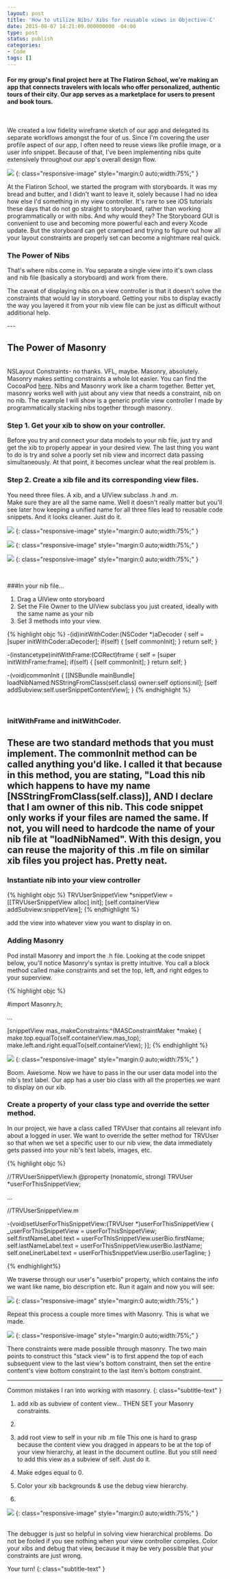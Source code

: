 ```yaml
---
layout: post
title: 'How to utilize Nibs/ Xibs for reusable views in Objective-C'
date: 2015-08-07 14:21:09.000000000 -04:00
type: post
status: publish
categories:
- Code
tags: []
---
```


#### For my group's final project here at The Flatiron School, we're making an app that connects travelers with locals who offer personalized, authentic tours of their city. Our app serves as a marketplace for users to present and book tours.

<!--more-->
<br>

We created a low fidelity wireframe sketch of our app and delegated its separate workflows amongst the four of us. Since I'm covering the user profile aspect of our app, I often need to reuse views like profile image, or a user info snippet. Because of that, I've been implementing nibs quite extensively throughout our app's overall design flow.

![](https://s3-us-west-2.amazonaws.com/leojkwan/images/xib-screenshot.png)
{: class="responsive-image" style="margin:0 auto;width:75%;" }


At the Flatiron School, we started the program with storyboards. It was my bread and butter, and I didn't want to leave it, solely because I had no idea how else I'd something in my view controller. It's rare to see iOS tutorials these days that do not go straight to storyboard, rather than working programmatically or with nibs. And why would they? The Storyboard GUI is convenient to use and becoming more powerful each and every Xcode update.
But the storyboard can get cramped and trying to figure out how all your layout constraints are properly set can become a nightmare real quick.


### The Power of Nibs
<p>That's where nibs come in. You separate a single view into it's own class and nib file (basically a storyboard) and work from there.</p>
<p>The caveat of displaying nibs on a view controller is that it doesn't solve the constraints that would lay in storyboard. Getting your nibs to display exactly the way you layered it from your nib view file can be just as difficult without additional help.</p>
---

## The Power of Masonry
<br>
NSLayout Constraints- no thanks. VFL, maybe. Masonry, absolutely.
Masonry makes setting constraints a whole lot easier. You can find the CocoaPod <a href="https://github.com/SnapKit/Masonry">here</a>. Nibs and Masonry work like a charm together. Better yet, masonry works well with just about any view that needs a constraint, nib on no nib.
The example I will show is a generic profile view controller I made by programmatically stacking nibs together through masonry.

### Step 1. Get your xib to show on your controller.
Before you try and connect your data models to your nib file, just try and get the xib to properly appear in your desired view. The last thing you want to do is try and solve a poorly set nib view and incorrect data passing simultaneously. At that point, it becomes unclear what the real problem is.</p>

### Step 2. Create a xib file and its corresponding view files.

You need three files. A xib, and a UIView subclass .h and .m.
<br/>
Make sure they are all the same name. Well it doesn't really matter but you'll see later how keeping a unified name for all three files lead to reusable code snippets. And it looks cleaner. Just do it.

![](https://s3-us-west-2.amazonaws.com/leojkwan/images/xib-screenshot2.png)
{: class="responsive-image" style="margin:0 auto;width:75%;" }

![](https://s3-us-west-2.amazonaws.com/leojkwan/images/xib-screenshot3.png)
{: class="responsive-image" style="margin:0 auto;width:75%;" }

![](https://s3-us-west-2.amazonaws.com/leojkwan/images/xib-screenshot4.png)
{: class="responsive-image" style="margin:0 auto;width:75%;" }

<br>

###In your nib file...

1. Drag a UIView onto storyboard
2. Set the File Owner to the UIView subclass you just created, ideally with the same name as your nib
3. Set 3 methods into your view.


{% highlight objc %}
-(id)initWithCoder:(NSCoder *)aDecoder {
  self = [super initWithCoder:aDecoder];
  if(self) {
    [self commonInit];
  }
  return self;
}

-(instancetype)initWithFrame:(CGRect)frame {
  self = [super initWithFrame:frame];
  if(self) {
    [self commonInit];
  }
  return self;
}

-(void)commonInit {
  [[NSBundle mainBundle] loadNibNamed:NSStringFromClass(self.class)
  owner:self
  options:nil];
  [self addSubview:self.userSnippetContentView];
}
{% endhighlight %}

<br>

### initWithFrame and initWithCoder.
These are two standard methods that you must implement. The commonInit method can be called anything you'd like. I called it that because in this method, you are stating, "Load this nib which happens to have my name [NSStringFromClass(self.class)], AND I declare that I am owner of this nib.
This code snippet only works if your files are named the same. If not, you will need to hardcode the name of your nib file at "loadNibNamed". With this design, you can reuse the majority of this .m file on similar xib files you project has. Pretty neat.
---

### Instantiate nib into your view controller

{% highlight objc %}
TRVUserSnippetView *snippetView = [[TRVUserSnippetView alloc] init];
[self.containerView addSubview:snippetView];
{% endhighlight %}

add the view into whatever view you want to display in on.


### Adding Masonry

Pod install Masonry and import the .h file. Looking at the code snippet below, you'll notice Masonry's syntax is pretty intuitive. You call a block method called make constraints and set the top, left, and right edges to your superview.

{% highlight objc %}

#import Masonry.h;

...

[snippetView mas_makeConstraints:^(MASConstraintMaker *make) {
  make.top.equalTo(self.containerView.mas_top);
  make.left.and.right.equalTo(self.containerView);
}];
{% endhighlight %}


![](https://s3-us-west-2.amazonaws.com/leojkwan/images/xib-screenshot5.png)
{: class="responsive-image" style="margin:0 auto;width:75%;" }

Boom. Awesome. Now we have to pass in the our user data model into the nib's text label. Our app has a user bio class with all the properties we want to display on our xib.

### Create a property of your class type and override the setter method.

In our project, we have a class called TRVUser that contains all relevant info about a logged in user.
We want to override the setter method for TRVUser so that when we set a specific user to our nib view, the data immediately gets passed into your nib's text labels, images, etc.


{% highlight objc %}

//TRVUserSnippetView.h
@property (nonatomic, strong) TRVUser *userForThisSnippetView;

...

//TRVUserSnippetView.m

-(void)setUserForThisSnippetView:(TRVUser *)userForThisSnippetView {
  _userForThisSnippetView = userForThisSnippetView;
  self.firstNameLabel.text = userForThisSnippetView.userBio.firstName;
  self.lastNameLabel.text = userForThisSnippetView.userBio.lastName;
  self.oneLinerLabel.text = userForThisSnippetView.userBio.userTagline;
}

{% endhighlight%}

We traverse through our user's "userbio" property, which contains the info we want like name, bio description etc.
Run it again and now you will see:

![](https://s3-us-west-2.amazonaws.com/leojkwan/images/xib-screenshot6.png)
{: class="responsive-image" style="margin:0 auto;width:75%;" }


Repeat this process a couple more times with Masonry. This is what we made.</p>

![](https://s3-us-west-2.amazonaws.com/leojkwan/images/xib-screenshot7.png)
{: class="responsive-image" style="margin:0 auto;width:75%;" }


There constraints were made possible through masonry. The two main points to construct this "stack view" is to first append the top of each subsequent view to the last view's bottom constraint, then set the entire content's view bottom constraint to the last item's bottom constraint.</p>

---
Common mistakes I ran into working with masonry.
{: class="subtitle-text" }

1. add xib as subview of content view... THEN SET your Masonry constraints.
2.
2. add root view to self in your nib .m file
This one is hard to grasp because the content view you dragged in appears to be at the top of your view hierarchy, at least in the document outline. But you still need to add this view as a subview of self. Just do it.

3. Make edges equal to 0.
4. Color your xib backgrounds &amp; use the debug view hierarchy.
5.
![](https://s3-us-west-2.amazonaws.com/leojkwan/images/xib-screenshot8.png)
{: class="responsive-image" style="margin:0 auto;width:75%;" }

<br>
The debugger is just so helpful in solving view hierarchical problems. Do not be fooled if you see nothing when your view controller compiles. Color your xibs and debug that view, because it may be very possible that your constraints are just wrong.

Your turn!
{: class="subtitle-text" }
